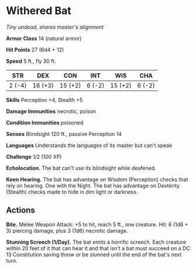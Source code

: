 # Withered Bat
*Tiny undead, shares master's alignment*

**Armor Class** 14 (natural armor)

**Hit Points** 27 (6d4 + 12)

**Speed** 5 ft., fly 30 ft.

**STR**|**DEX**|**CON**|**INT**|**WIS**|**CHA**
-------|-------|-------|-------|-------|-------
2 (-4) |16 (+3)|15 (+2)|6 (-2) |15 (+2)|6 (-2)

**Skills** Perception +4, Stealth +5

**Damage Immunities** necrotic, poison

**Condition Immunities** poisoned

**Senses** Blindsight 120 ft., passive Perception 14

**Languages** Understands the languages of its master but can't speak

**Challenge** 1/2 (100 XP)

**Echolocation.** The bat can't use its blindsight while deafened.

**Keen Hearing.** The bat has advantage on Wisdom (Perception) checks that rely on hearing. One with the Night. The bat has advantage on Dexterity (Stealth) checks made to hide in dim light or darkness.

## Actions
**Bite.** Melee Weapon Attack: +5 to hit, reach 5 ft., one creature. Hit: 6 (1d6 + 3) piercing damage, plus 3 (1d6) necrotic damage.

**Stunning Screech (1/Day).** The bat emits a horrific screech. Each creature within 20 feet of it that can hear it and that isn't a bat must succeed on a DC 13 Constitution saving throw or be stunned until the end of the bat's next turn.
